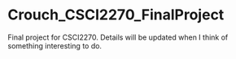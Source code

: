 # Crouch_CSCI2270_FinalProject
Final project for CSCI2270. Details will be updated when I think of something interesting to do.
